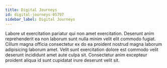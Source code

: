 ```yaml
---
title: Digital Journeys
id: digital-journeys-05797
sidebar_label: Digital Journeys
---
```


Labore ut exercitation pariatur qui non amet exercitation. Deserunt anim reprehenderit ea non laborum sunt nulla minim velit elit commodo fugiat. Cillum magna officia consectetur ex do ea proident nostrud magna laborum adipisicing laborum amet. Velit sunt exercitation dolore est commodo velit deserunt incididunt amet aute culpa sit. Consectetur anim excepteur proident aliqua id sunt cupidatat irure deserunt velit sit.

